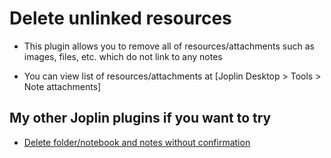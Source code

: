 # Delete unlinked resources

- This plugin allows you to remove all of resources/attachments such as images, files, etc. which do not link to any notes

- You can view list of resources/attachments at [Joplin Desktop > Tools > Note attachments]

## My other Joplin plugins if you want to try

- [Delete folder/notebook and notes without confirmation](https://www.npmjs.com/package/joplin-plugin-delete-notes-without-confirmation)
